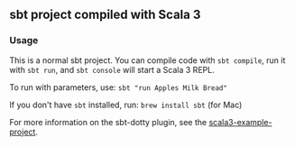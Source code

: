 ## sbt project compiled with Scala 3

### Usage

This is a normal sbt project. You can compile code with `sbt compile`, run it with `sbt run`, and `sbt console` will start a Scala 3 REPL.

To run with parameters, use: `sbt "run Apples Milk Bread"`

If you don't have `sbt` installed, run: `brew install sbt` (for Mac)

For more information on the sbt-dotty plugin, see the
[scala3-example-project](https://github.com/scala/scala3-example-project/blob/main/README.md).
